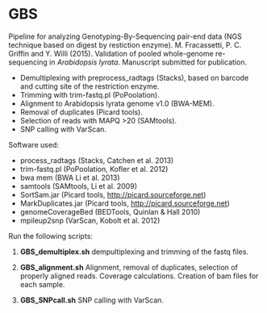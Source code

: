 GBS
==============

Pipeline for analyzing Genotyping-By-Sequencing pair-end data (NGS technique based on digest by restiction enzyme).
M. Fracassetti, P. C. Griffin and Y. Willi (2015). Validation of pooled whole-genome re-sequencing in *Arabidopsis lyrata*. Manuscript submitted for publication.
 


- Demultiplexing with preprocess_radtags (Stacks), based on barcode and cutting site of the restriction enzyme.
- Trimming with trim-fastq.pl (PoPoolation).
- Alignment to Arabidopsis lyrata genome v1.0 (BWA-MEM).
- Removal of duplicates (Picard tools).
- Selection of reads with MAPQ >20 (SAMtools).
- SNP calling with VarScan.

Software used:

- process_radtags (Stacks, Catchen et al. 2013)
- trim-fastq.pl (PoPoolation, Kofler et al. 2012)
- bwa mem (BWA Li et al. 2013)
- samtools (SAMtools, Li et al. 2009)
- SortSam.jar (Picard tools, http://picard.sourceforge.net)
- MarkDuplicates.jar (Picard tools, http://picard.sourceforge.net)
- genomeCoverageBed (BEDTools, Quinlan & Hall 2010)
- mpileup2snp (VarScan, Kobolt et al. 2012)

Run the following scripts:

1. **GBS_demultiplex.sh** dempultiplexing and trimming of the fastq files.

2. **GBS_alignment.sh** Alignment, removal of duplicates, selection of properly aligned reads. Coverage calculations. Creation of bam files for each sample.

3. **GBS_SNPcall.sh** SNP calling with VarScan.



